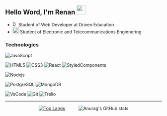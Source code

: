 ## Hello Word, I'm Renan <img src="https://github.com/TheDudeThatCode/TheDudeThatCode/blob/master/Assets/Hi.gif" width="30px">

- <a href='https://www.driven.com.br/' target="_blank"><img width='15px' src='https://www.driven.com.br/wp-content/uploads/2021/07/logo-footer.svg' alt="Driven Education" /></a>  Student of Web Developer at Driven Education
- <a href="https://https://www2.unesp.br/" target="_blank"><img width="20px" src="https://encrypted-tbn0.gstatic.com/images?q=tbn:ANd9GcT27CPp10OH3vansfCgHW3qay-5wP5KQGkNIGIb5ZBt4Uv9nhNeyBas4UNulcpIbBIzhAw&usqp=CAU"/></a> Student of Electronic and Telecommunications Enginnering


### Technologies

![JavaScript](https://img.shields.io/badge/-JavaScript-black?style=for-the-badge&logo=javascript)

![HTML5](https://img.shields.io/badge/-HTML5-E34F26?style=for-the-badge&logo=html5&logoColor=white)
![CSS3](https://img.shields.io/badge/-CSS3-1572B6?style=for-the-badge&logo=css3)
![React](https://img.shields.io/badge/-React-black?style=for-the-badge&logo=react)
![StyledComponents](https://img.shields.io/badge/styled_components-3E3E3E?style=for-the-badge&logo=styled-components)

![Nodejs](https://img.shields.io/badge/-Nodejs-90C540?style=for-the-badge&logo=Node.js&logoColor=white)

![PostgreSQL](https://img.shields.io/badge/-PostgreSQL-336791?style=for-the-badge&logo=postgresql&logoColor=white)
![MongoDB](https://img.shields.io/badge/-MongoDB-146148?style=for-the-badge&logo=mongodb&logoColor=white)

![VsCode](https://img.shields.io/badge/vs_code-0078D4?style=for-the-badge&logo=visual%20studio%20code&logoColor=white)
![Git](https://img.shields.io/badge/git-red?style=for-the-badge&logo=git&logoColor=white)
![Trello](https://img.shields.io/badge/trello-1F6AA7?style=for-the-badge&logo=trello&logoColor=white)

---
<div align="center">
  
[![Top Langs](https://github-readme-stats.vercel.app/api/top-langs/?username=rerenan&theme=radical)](https://github.com/anuraghazra/github-readme-stats)&nbsp;&nbsp;&nbsp;&nbsp;&nbsp;&nbsp;&nbsp;&nbsp;&nbsp;&nbsp;
![Anurag's GitHub stats](https://github-readme-stats.vercel.app/api?username=rerenan&show_icons=true&theme=radical) 

</div>
